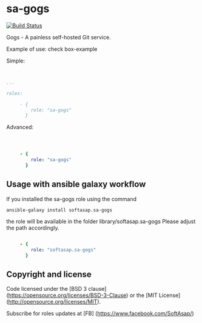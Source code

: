 sa-gogs
=======
[![Build Status](https://travis-ci.org/softasap/sa-gogs.svg?branch=master)](https://travis-ci.org/softasap/sa-gogs)


Gogs - A painless self-hosted Git service.


Example of use: check box-example

Simple:

```YAML


...

roles:

     - {
         role: "sa-gogs"
       }

```


Advanced:

```YAML


```


```YAML


     - {
         role: "sa-gogs"
       }

```


Usage with ansible galaxy workflow
----------------------------------

If you installed the sa-gogs role using the command


`
   ansible-galaxy install softasap.sa-gogs
`

the role will be available in the folder library/softasap.sa-gogs
Please adjust the path accordingly.

```YAML

     - {
         role: "softasap.sa-gogs"
       }

```



Copyright and license
---------------------


Code licensed under the [BSD 3 clause] (https://opensource.org/licenses/BSD-3-Clause) or the [MIT License] (http://opensource.org/licenses/MIT).

Subscribe for roles updates at [FB] (https://www.facebook.com/SoftAsap/)
